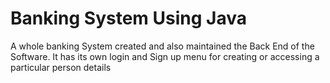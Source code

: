 # Banking System Using Java
 A whole banking System created and also maintained the Back End of the Software. It has its own login and Sign up menu  for creating or accessing a particular person details
